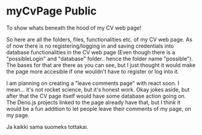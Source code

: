 # myCvPage Public
 To show whats beneath the hood of my CV web page!

 So here are all the folders, files, functionalities etc. of my CV web page.
  As of now there is no registering/logging in and saving credentials into database functionalities in the CV web page (Even though there is a "possibleLogin" and "database" folder.. hence the folder name "possible"). The bases for that are there as you can see, but I just thought it would make the page more accesible if one wouldn't have to register or log into it. 
  
  I am planning on creating a "leave comments page" with react soon. I mean... it's not rocket science, but it's honest work. Okay jokes aside, but after that the CV page itself would have some database action going on. The Deno.js projects linked to the page already have that, but I think it would be a fun addition to let people leave their comments of my page, on my page.

 Ja kaikki sama suomeks tottakai.